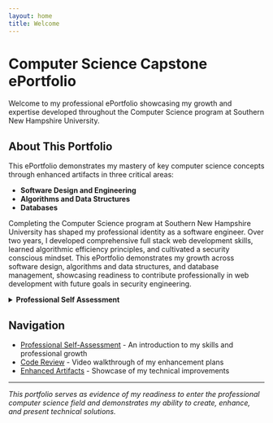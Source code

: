 ```yaml
---
layout: home
title: Welcome
---
```


# Computer Science Capstone ePortfolio

Welcome to my professional ePortfolio showcasing my growth and expertise developed throughout the Computer Science program at Southern New Hampshire University.

## About This Portfolio

This ePortfolio demonstrates my mastery of key computer science concepts through enhanced artifacts in three critical areas:

- **Software Design and Engineering**
- **Algorithms and Data Structures** 
- **Databases**

Completing the Computer Science program at Southern New Hampshire University has shaped my professional identity as a software engineer. Over two years, I developed comprehensive full stack web development skills, learned algorithmic efficiency principles, and cultivated a security conscious mindset. This ePortfolio demonstrates my growth across software design, algorithms and data structures, and database management, showcasing readiness to contribute professionally in web development with future goals in security engineering.
<details>
<summary><strong>Professional Self Assessment</strong></summary>
The program built my technical foundation while clarifying career direction. Beyond the artifacts in this portfolio, I independently developed the Classic Messenger App, a full stack real time messaging platform. This project utilized Node.js, Express, WebSockets, Redis pub/sub for scalability, Multer for file handling, and PostgreSQL on the backend, with a React frontend using HTML, CSS, and WebSocket integration for real time communication. Building this production application taught me to architect complex systems, manage state across distributed components, and deploy to Heroku with continuous integration practices.
  
Coursework in CS 405 (Secure Coding), CS 360 (Mobile Architecture), and CS 320 (Software Testing) strengthened my understanding of the software development lifecycle. The capstone process itself proved invaluable for developing professional communication skills. Creating code review videos taught me to explain technical decisions to diverse audiences, while writing enhancement narratives forced me to articulate design trade offs essential in professional environments.

Collaboration and Communication

Group projects and peer reviews taught me to build collaborative environments where diverse perspectives improve outcomes. The Classic Messenger App required careful API design between frontend and backend that involved the consideration and collaboration of my peers, ensuring clear goals and milestones as well as comprehensive communication throughout the building process of these accomplishments. 

Professional communication extends beyond documentation to code clarity. The enhancements in this portfolio demonstrate this through modular architecture and meaningful naming conventions. When implementing role based access control, I structured middleware and controllers to make security logic transparent and maintainable. Deploying applications to production taught me to balance technical requirements with user experience and operational constraints, enabling effective communication with both technical and non technical stakeholders.

Data Structures, Algorithms, and Software Engineering

My understanding evolved from abstract concepts to practical performance tools. The contact management enhancement demonstrates this through replacing O(n) linear search with O(1) hash map lookups, requiring careful management of data consistency and space time trade offs. In the Classic Messenger App, I implemented Redis for caching frequently accessed data and managing WebSocket pub/sub across server instances, directly applying data structure knowledge to solve scalability challenges.

The software engineering enhancement showcased adaptability across languages and paradigms. Porting the contact application from Java to JavaScript required architectural reimagining using modern ES6 features, webpack bundling, and GitHub Pages deployment. This mirrors professional development where engineers adapt to diverse technology stacks and tooling ecosystems.

Security and Database Management

Developing a security oriented mindset transformed my approach to software design. The database enhancement required adversarial thinking about privilege escalation and unauthorized access, guiding implementation of middleware authentication and session validation. In the Classic Messenger App, I implemented JWT based authentication, secure password hashing with bcrypt, and input sanitization to prevent SQL injection and XSS attacks.

Security operates at every layer so I implemented client side validation for user experience and server side validation for actual security. When adding user banning functionality, I recognized that database flags alone were insufficient because active sessions would persist, requiring session invalidation logic. Database work integrated security with performance through strategic indexing on frequently queried columns using CREATE INDEX CONCURRENTLY to avoid downtime, and automated maintenance through cron jobs for ban expiration handling.

The artifacts demonstrate breadth across computer science fundamentals while maintaining focus on web development and security. The contact management application shows software engineering through architectural transformation and algorithmic optimization through data structure improvements. The Classic Messenger App enhancements represent production quality full stack development integrating security and database management throughout the system. Together with the independently developed full messenger application, these projects showcase my capabilities as a full stack developer with strong fundamentals in algorithms, databases, and security.

This program equipped me with technical skills, professional practices, and security consciousness necessary for software engineering success. I bring not only coding ability but also communication skills, collaborative mindset, and commitment to continuous learning. The artifacts that follow provide detailed analysis of enhancement processes and course outcomes achieved, offering concrete evidence of my readiness to deliver secure, scalable software solutions in professional environments.
</details>


## Navigation

- [Professional Self-Assessment](self-assessment) - An introduction to my skills and professional growth
- [Code Review](code-review) - Video walkthrough of my enhancement plans
- [Enhanced Artifacts](artifacts) - Showcase of my technical improvements

---

*This portfolio serves as evidence of my readiness to enter the professional computer science field and demonstrates my ability to create, enhance, and present technical solutions.*
